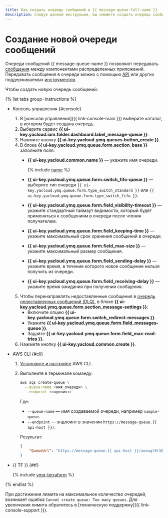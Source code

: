 ```yaml
---
title: Как создать очередь сообщений в {{ message-queue-full-name }}
description: Следуя данной инструкции, вы сможете создать очередь сообщений.
---
```


# Создание новой очереди сообщений

Очереди сообщений {{ message-queue-name }} позволяют передавать [сообщения](../concepts/message.md) между компонентами распределенных приложений. Передавать сообщения в очереди можно с помощью [API](../api-ref/index.md) или других поддерживаемых [инструментов](../instruments/index.md).

Чтобы создать новую очередь сообщений:

{% list tabs group=instructions %}

- Консоль управления {#console}
  
  1. В [консоли управления]({{ link-console-main }}) выберите каталог, в котором будет создана очередь.
  1. Выберите сервис **{{ ui-key.yacloud.iam.folder.dashboard.label_message-queue }}**.
  1. Нажмите кнопку **{{ ui-key.yacloud.ymq.queues.button_create }}**.
  1. В блоке **{{ ui-key.yacloud.ymq.queue.form.section_base }}** заполните поля:
      * **{{ ui-key.yacloud.common.name }}** — укажите имя очереди.
  
        {% include [name](../../_includes/message-queue/ymq-name.md) %}
  
      * **{{ ui-key.yacloud.ymq.queue.form.switch_fifo-queue }}** — выберите тип очереди `{{ ui-key.yacloud.ymq.queue.form.type_switch_standard }}` или `{{ ui-key.yacloud.ymq.queue.form.type_switch_fifo }}`.
      * **{{ ui-key.yacloud.ymq.queue.form.field_visibility-timeout }}** — укажите стандартный таймаут видимости, который будет применяться к сообщениям в очереди после чтения получателем.
      * **{{ ui-key.yacloud.ymq.queue.form.field_keeping-time }}** — укажите максимальный срок хранения сообщений в очереди.
      * **{{ ui-key.yacloud.ymq.queue.form.field_max-size }}** — укажите максимальный размер сообщения.
      * **{{ ui-key.yacloud.ymq.queue.form.field_sending-delay }}** — укажите время, в течение которого новое сообщение нельзя получить из очереди.
      * **{{ ui-key.yacloud.ymq.queue.form.field_receiving-delay }}** — укажите время ожидания при получении сообщения.
  1. Чтобы перенаправлять недоставленные сообщения в [очередь недоставленных сообщений (DLQ)](../concepts/dlq.md), в блоке **{{ ui-key.yacloud.ymq.queue.form.section_message-settings }}**:
      * Включите опцию **{{ ui-key.yacloud.ymq.queue.form.switch_redirect-messages }}**.
      * Укажите **{{ ui-key.yacloud.ymq.queue.form.field_messages-queue }}**.
      * Задайте **{{ ui-key.yacloud.ymq.queue.form.field_max-read-tries }}**.
  1.  Нажмите кнопку **{{ ui-key.yacloud.common.create }}**.

- AWS CLI {#cli}

  1. [Установите и настройте](configuring-aws-cli.md) AWS CLI.

  1. Выполните в терминале команду:
  
     ```bash
     aws sqs create-queue \
       --queue-name <имя_очереди> \
       --endpoint <эндпоинт>
     ```

     Где:

     * `--queue-name` — имя создаваемой очереди, например `sample-queue`.
     * `--endpoint` — эндпоинт в значении `https://message-queue.{{ api-host }}/`.
      
     Результат:

     ```json
     {
         "QueueUrl": "https://message-queue.{{ api-host }}/aoeaql9r10cd********/000000000000********/sample-queue"
     }
     ```

- {{ TF }} {#tf}

  {% include [ymq-terraform](../_includes_service/mq-terraform.md) %}

{% endlist %}


При достижении лимита на максимальное количество очередей, возникает ошибка `Cannot create queue: Too many queues`. Для увеличения лимита обратитесь в [техническую поддержку]({{ link-console-support }}).
